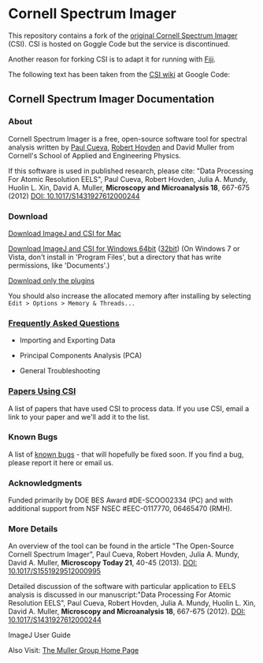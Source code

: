 # Cornell Spectrum Imager

This repository contains a fork of the [original Cornell Spectrum Imager][CSI] (CSI). CSI is hosted on Goggle Code but the service is discontinued.

Another reason for forking CSI is to adapt it for running with [Fiji].

The following text has been taken from the [CSI wiki] at Google Code:

## Cornell Spectrum Imager Documentation

### About

Cornell Spectrum Imager is a free, open-source software tool for spectral analysis written by [Paul Cueva], [Robert Hovden] and David Muller from Cornell's School of Applied and Engineering Physics.

If this software is used in published research, please cite: "Data Processing For Atomic Resolution EELS", Paul Cueva, Robert Hovden, Julia A. Mundy, Huolin L. Xin, David A. Muller, **Microscopy and Microanalysis 18**, 667-675 (2012) [DOI: 10.1017/S1431927612000244][DOI]

### Download

[Download ImageJ and CSI for Mac][Download Mac]

[Download ImageJ and CSI for Windows 64bit][Download Win] ([32bit][Download 32bit]) (On Windows 7 or Vista, don't install in 'Program Files', but a directory that has write permissions, like 'Documents'.)

[Download only the plugins][Download plugin]

You should also increase the allocated memory after installing by selecting `Edit > Options > Memory & Threads...`

### [Frequently Asked Questions][FAQ]

- Importing and Exporting Data

- Principal Components Analysis (PCA)

- General Troubleshooting

### [Papers Using CSI][papers]

A list of papers that have used CSI to process data. If you use CSI, email a link to your paper and we'll add it to the list.

### Known Bugs

A list of [known bugs] - that will hopefully be fixed soon. If you find a bug, please report it here or email us.

### Acknowledgments

Funded primarily by DOE BES Award #DE-SCOO02334 (PC) and with additional support from NSF NSEC #EEC-0117770, 06465470 (RMH).

### More Details

An overview of the tool can be found in the article "The Open-Source Cornell Spectrum Imager", Paul Cueva, Robert Hovden, Julia A. Mundy, David A. Muller, **Microscopy Today 21**, 40-45 (2013). [DOI: 10.1017/S1551929512000995][DOI2]

Detailed discussion of the software with particular application to EELS analysis is discussed in our manuscript:"Data Processing For Atomic Resolution EELS", Paul Cueva, Robert Hovden, Julia A. Mundy, Huolin L. Xin, David A. Muller, **Microscopy and Microanalysis 18**, 667-675 (2012). [DOI: 10.1017/S1431927612000244][DOI]

ImageJ User Guide

Also Visit: [The Muller Group Home Page][Muller Group]

[CSI]: https://code.google.com/archive/p/cornell-spectrum-imager/
[Fiji]: http://imagej.net/Fiji
[CSI wiki]: https://code.google.com/archive/p/cornell-spectrum-imager/wikis/Home.wiki
[Paul Cueva]: http://www.paulcueva.com/
[Robert Hovden]: http://www.roberthovden.com/
[DOI]: https://dx.doi.org/DOI:10.1017/S1431927612000244
[Download Mac]: https://storage.googleapis.com/google-code-archive-downloads/v1/code.google.com/cornell-spectrum-imager/ImageJ+CSI_v1.5.dmg
[Download Win]: https://storage.googleapis.com/google-code-archive-downloads/v1/code.google.com/cornell-spectrum-imager/CSI%20v1.5%20(64bit).exe
[Download 32bit]: https://storage.googleapis.com/google-code-archive-downloads/v1/code.google.com/cornell-spectrum-imager/CSI%20v1.5%20(32bit).exe
[Download plugin]: https://storage.googleapis.com/google-code-archive-downloads/v1/code.google.com/cornell-spectrum-imager/CSI_v1.5%20source.zip
[known bugs]: https://code.google.com/archive/p/cornell-spectrum-imager/issues
[DOI2]: https://dx.doi.org/10.1017/S1551929512000995
[FAQ]: https://code.google.com/archive/p/cornell-spectrum-imager/wikis/FrequentlyAskedQuestions.wiki
[papers]: https://code.google.com/archive/p/cornell-spectrum-imager/wikis/PapersUsingCSI.wiki
[Muller Group]: http://research.engineering.cornell.edu/muller/csi.cfm
